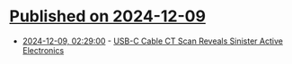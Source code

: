 # [Published on 2024-12-09](index.md)

* [2024-12-09, 02:29:00](https://soylentnews.org/article.pl?sid=24/12/07/0420228&from=rss) - [USB-C Cable CT Scan Reveals Sinister Active Electronics](https://soylentnews.org/article.pl?sid=24/12/07/0420228&from=rss)
